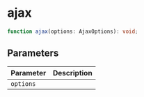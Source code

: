 # ajax

```ts
function ajax(options: AjaxOptions): void;
```

## Parameters

| Parameter | Description |
|-----------|-------------|
| `options` | |
